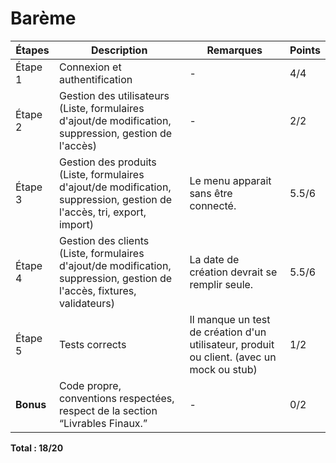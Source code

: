 # Barème

| Étapes  | Description                                                                                                             | Remarques                                                                                 | Points |
|---------|-------------------------------------------------------------------------------------------------------------------------|-------------------------------------------------------------------------------------------|-------|
| Étape 1 | Connexion et authentification                                                                                           | -                                                                                         | 4/4   |
| Étape 2 | Gestion des utilisateurs (Liste, formulaires d'ajout/de modification, suppression, gestion de l'accès)                  | -                                                                                         | 2/2   |
| Étape 3 | Gestion des produits (Liste, formulaires d'ajout/de modification, suppression, gestion de l'accès, tri, export, import) | Le menu apparait sans être connecté.                                                      | 5.5/6 |
| Étape 4 | Gestion des clients (Liste, formulaires d'ajout/de modification, suppression, gestion de l'accès, fixtures, validateurs) | La date de création devrait se remplir seule.                                             | 5.5/6 |
| Étape 5 | Tests corrects                                                                                                          | Il manque un test de création d'un utilisateur, produit ou client. (avec un mock ou stub) | 1/2   |
| **Bonus** | Code propre, conventions respectées, respect de la section “Livrables Finaux.”                   | -                                                                                         | 0/2   |

**Total : 18/20**
